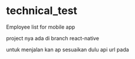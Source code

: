 # technical_test
Employee list for mobile app

project nya ada di branch react-native

untuk menjalan kan ap sesuaikan dulu api url pada 
